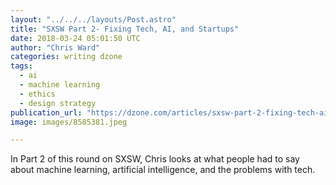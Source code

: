 ```yaml
---
layout: "../../../layouts/Post.astro"
title: "SXSW Part 2- Fixing Tech, AI, and Startups"
date: 2018-03-24 05:01:50 UTC
author: "Chris Ward"
categories: writing dzone
tags:
  - ai
  - machine learning
  - ethics
  - design strategy
publication_url: "https://dzone.com/articles/sxsw-part-2-fixing-tech-ai-and-startups"
image: images/8585381.jpeg

---
```

In Part 2 of this round on SXSW, Chris looks at what people had to say about machine learning, artificial intelligence, and the problems with tech.

